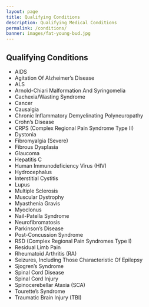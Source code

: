 ```yaml
---
layout: page
title: Qualifying Conditions
description: Qualifying Medical Conditions
permalink: /conditions/
banner: images/fat-young-bud.jpg
---
```


## Qualifying Conditions
* AIDS
* Agitation Of Alzheimer’s Disease
* ALS
* Arnold-Chiari Malformation And Syringomelia
* Cachexia/Wasting Syndrome
* Cancer
* Causalgia
* Chronic Inflammatory Demyelinating Polyneuropathy
* Crohn’s Disease
* CRPS (Complex Regional Pain Syndrome Type II)
* Dystonia
* Fibromyalgia (Severe)
* Fibrous Dysplasia
* Glaucoma
* Hepatitis C
* Human Immunodeficiency Virus (HIV)
* Hydrocephalus
* Interstitial Cystitis
* Lupus
* Multiple Sclerosis
* Muscular Dystrophy
* Myasthenia Gravis
* Myoclonus
* Nail-Patella Syndrome
* Neurofibromatosis
* Parkinson’s Disease
* Post-Concussion Syndrome
* RSD (Complex Regional Pain Syndromes Type I)
* Residual Limb Pain
* Rheumatoid Arthritis (RA)
* Seizures, Including Those Characteristic Of Epilepsy
* Sjogren’s Syndrome
* Spinal Cord Disease
* Spinal Cord Injury
* Spinocerebellar Ataxia (SCA)
* Tourette’s Syndrome
* Traumatic Brain Injury (TBI)

